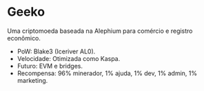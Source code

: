 # Geeko
Uma criptomoeda baseada na Alephium para comércio e registro econômico.
- PoW: Blake3 (Iceriver AL0).
- Velocidade: Otimizada como Kaspa.
- Futuro: EVM e bridges.
- Recompensa: 96% minerador, 1% ajuda, 1% dev, 1% admin, 1% marketing.
